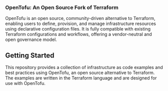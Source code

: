 ### OpenTofu: An Open Source Fork of Terraform

OpenTofu is an open source, community-driven alternative to Terraform, enabling users to define, provision, and manage infrastructure resources using declarative configuration files. It is fully compatible with existing Terraform configurations and workflows, offering a vendor-neutral and open governance model.

## Getting Started

This repository provides a collection of infrastructure as code examples and best practices using OpenTofu, an open source alternative to Terraform. The examples are written in the Terraform language and are designed for use with OpenTofu.